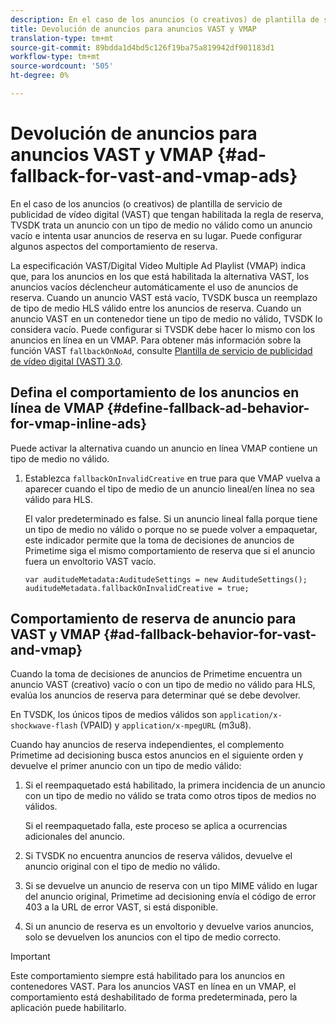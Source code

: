 ```yaml
---
description: En el caso de los anuncios (o creativos) de plantilla de servicio de publicidad de vídeo digital (VAST) que tengan habilitada la regla de reserva, TVSDK trata un anuncio con un tipo de medio no válido como un anuncio vacío e intenta usar anuncios de reserva en su lugar. Puede configurar algunos aspectos del comportamiento de reserva.
title: Devolución de anuncios para anuncios VAST y VMAP
translation-type: tm+mt
source-git-commit: 89bdda1d4bd5c126f19ba75a819942df901183d1
workflow-type: tm+mt
source-wordcount: '505'
ht-degree: 0%

---
```



# Devolución de anuncios para anuncios VAST y VMAP {#ad-fallback-for-vast-and-vmap-ads}

En el caso de los anuncios (o creativos) de plantilla de servicio de publicidad de vídeo digital (VAST) que tengan habilitada la regla de reserva, TVSDK trata un anuncio con un tipo de medio no válido como un anuncio vacío e intenta usar anuncios de reserva en su lugar. Puede configurar algunos aspectos del comportamiento de reserva.

La especificación VAST/Digital Video Multiple Ad Playlist (VMAP) indica que, para los anuncios en los que está habilitada la alternativa VAST, los anuncios vacíos déclencheur automáticamente el uso de anuncios de reserva. Cuando un anuncio VAST está vacío, TVSDK busca un reemplazo de tipo de medio HLS válido entre los anuncios de reserva. Cuando un anuncio VAST en un contenedor tiene un tipo de medio no válido, TVSDK lo considera vacío. Puede configurar si TVSDK debe hacer lo mismo con los anuncios en línea en un VMAP. Para obtener más información sobre la función VAST `fallbackOnNoAd`, consulte [Plantilla de servicio de publicidad de vídeo digital (VAST) 3.0](https://www.iab.net/guidelines/508676/digitalvideo/vsuite/vast).

## Defina el comportamiento de los anuncios en línea de VMAP {#define-fallback-ad-behavior-for-vmap-inline-ads}

Puede activar la alternativa cuando un anuncio en línea VMAP contiene un tipo de medio no válido.

1. Establezca `fallbackOnInvalidCreative` en true para que VMAP vuelva a aparecer cuando el tipo de medio de un anuncio lineal/en línea no sea válido para HLS.

   El valor predeterminado es false. Si un anuncio lineal falla porque tiene un tipo de medio no válido o porque no se puede volver a empaquetar, este indicador permite que la toma de decisiones de anuncios de Primetime siga el mismo comportamiento de reserva que si el anuncio fuera un envoltorio VAST vacío.

   ```
   var auditudeMetadata:AuditudeSettings = new AuditudeSettings(); 
   auditudeMetadata.fallbackOnInvalidCreative = true;
   ```

## Comportamiento de reserva de anuncio para VAST y VMAP {#ad-fallback-behavior-for-vast-and-vmap}

Cuando la toma de decisiones de anuncios de Primetime encuentra un anuncio VAST (creativo) vacío o con un tipo de medio no válido para HLS, evalúa los anuncios de reserva para determinar qué se debe devolver.

<!--<a id="section_9F60AF00CE9645848EAAF8C06A9E426B"></a>-->

En TVSDK, los únicos tipos de medios válidos son `application/x-shockwave-flash` (VPAID) y `application/x-mpegURL` (m3u8).

Cuando hay anuncios de reserva independientes, el complemento Primetime ad decisioning busca estos anuncios en el siguiente orden y devuelve el primer anuncio con un tipo de medio válido:

1. Si el reempaquetado está habilitado, la primera incidencia de un anuncio con un tipo de medio no válido se trata como otros tipos de medios no válidos.

   Si el reempaquetado falla, este proceso se aplica a ocurrencias adicionales del anuncio.
1. Si TVSDK no encuentra anuncios de reserva válidos, devuelve el anuncio original con el tipo de medio no válido.
1. Si se devuelve un anuncio de reserva con un tipo MIME válido en lugar del anuncio original, Primetime ad decisioning envía el código de error 403 a la URL de error VAST, si está disponible.
1. Si un anuncio de reserva es un envoltorio y devuelve varios anuncios, solo se devuelven los anuncios con el tipo de medio correcto.

>[!IMPORTANT]
>
>Este comportamiento siempre está habilitado para los anuncios en contenedores VAST. Para los anuncios VAST en línea en un VMAP, el comportamiento está deshabilitado de forma predeterminada, pero la aplicación puede habilitarlo.